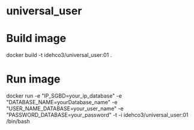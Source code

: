 # universal_user
# Build image
docker build  -t idehco3/universal_user:01 .
# Run image
docker run -e "IP_SGBD=your_ip_database"  -e "DATABASE_NAME=yourDatabase_name" -e "USER_NAME_DATABASE=your_user_name" -e "PASSWORD_DATABASE=your_password" -t -i idehco3/universal_user:01 /bin/bash

